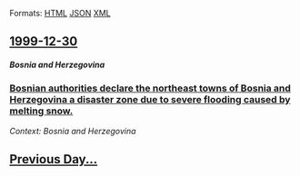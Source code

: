 
Formats: [HTML](1999/12/30/index.html)  [JSON](1999/12/30/index.json)  [XML](1999/12/30/index.xml)  

## [1999-12-30](/news/1999/12/30/index.md)

##### Bosnia and Herzegovina
### [ Bosnian authorities declare the northeast towns of Bosnia and Herzegovina a disaster zone due to severe flooding caused by melting snow. ](/news/1999/12/30/bosnian-authorities-declare-the-northeast-towns-of-bosnia-and-herzegovina-a-disaster-zone-due-to-severe-flooding-caused-by-melting-snow.md)
_Context: Bosnia and Herzegovina_

## [Previous Day...](/news/1999/12/29/index.md)

